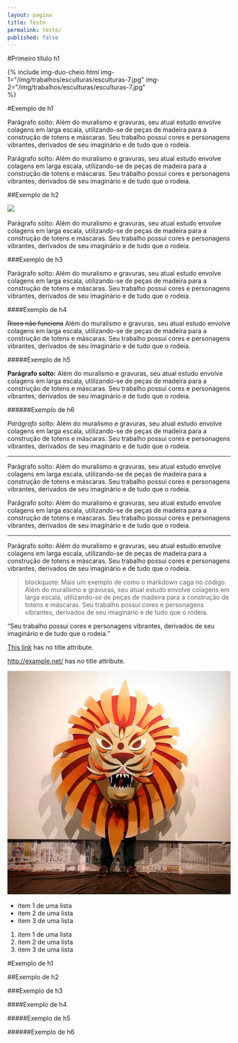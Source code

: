 ```yaml
---
layout: pagina
title: Teste
permalink: teste/
published: false
---
```

#Primeiro título h1

{% include img-duo-cheio.html
	img-1="/img/trabalhos/esculturas/esculturas-7.jpg"
	img-2="/img/trabalhos/esculturas/esculturas-7.jpg"  
%}

#Exemplo de h1

Parágrafo solto: Além do muralismo e gravuras, seu atual estudo envolve colagens em larga escala, utilizando­-se de peças de madeira para a construção de totens e máscaras. Seu trabalho possui cores e personagens vibrantes, derivados de seu imaginário e de tudo que o rodeia.

Parágrafo solto: Além do muralismo e gravuras, seu atual estudo envolve colagens em larga escala, utilizando­-se de peças de madeira para a construção de totens e máscaras. Seu trabalho possui cores e personagens vibrantes, derivados de seu imaginário e de tudo que o rodeia.

##Exemplo de h2

![]({{site.baseurl}}/img/trabalhos/esculturas/esculturas-7.jpg)

Parágrafo solto: Além do muralismo e gravuras, seu atual estudo envolve colagens em larga escala, utilizando­-se de peças de madeira para a construção de totens e máscaras. Seu trabalho possui cores e personagens vibrantes, derivados de seu imaginário e de tudo que o rodeia.

###Exemplo de h3

Parágrafo solto: Além do muralismo e gravuras, seu atual estudo envolve colagens em larga escala, utilizando­-se de peças de madeira para a construção de totens e máscaras. Seu trabalho possui cores e personagens vibrantes, derivados de seu imaginário e de tudo que o rodeia.

####Exemplo de h4

~~Risco não funciona~~ Além do muralismo e gravuras, seu atual estudo envolve colagens em larga escala, utilizando­-se de peças de madeira para a construção de totens e máscaras. Seu trabalho possui cores e personagens vibrantes, derivados de seu imaginário e de tudo que o rodeia.

#####Exemplo de h5

**Parágrafo solto:** Além do muralismo e gravuras, seu atual estudo envolve colagens em larga escala, utilizando­-se de peças de madeira para a construção de totens e máscaras. Seu trabalho possui cores e personagens vibrantes, derivados de seu imaginário e de tudo que o rodeia.

######Exemplo de h6

*Parágrafo solto:* Além do muralismo e gravuras, seu atual estudo envolve colagens em larga escala, utilizando­-se de peças de madeira para a construção de totens e máscaras. Seu trabalho possui cores e personagens vibrantes, derivados de seu imaginário e de tudo que o rodeia.

___

Parágrafo solto: Além do muralismo e gravuras, seu atual estudo envolve colagens em larga escala, utilizando­-se de peças de madeira para a construção de totens e máscaras. Seu trabalho possui cores e personagens vibrantes, derivados de seu imaginário e de tudo que o rodeia.

Parágrafo solto: Além do muralismo e gravuras, seu atual estudo envolve colagens em larga escala, utilizando­-se de peças de madeira para a construção de totens e máscaras. Seu trabalho possui cores e personagens vibrantes, derivados de seu imaginário e de tudo que o rodeia.

___

Parágrafo solto: Além do muralismo e gravuras, seu atual estudo envolve colagens em larga escala, utilizando­-se de peças de madeira para a construção de totens e máscaras. Seu trabalho possui cores e personagens vibrantes, derivados de seu imaginário e de tudo que o rodeia.

> blockquote: Mais um exemplo de como o markdown caga no código. Além do muralismo e gravuras, seu atual estudo envolve colagens em larga escala, utilizando­-se de peças de madeira para a construção de totens e máscaras. Seu trabalho possui cores e personagens vibrantes, derivados de seu imaginário e de tudo que o rodeia.

<q>Seu trabalho possui cores e personagens vibrantes, derivados de seu imaginário e de tudo que o rodeia.</q>

[This link](http://example.net/) has no title attribute.

<http://example.net/> has no title attribute.

![Alt text](/img/trabalhos/esculturas/esculturas-6.jpg "Markdown lixo: cria marcação não solicitada, como o <p> que aninha essa <img>")

- item 1 de uma lista
- item 2 de uma lista
- item 3 de uma lista

1. item 1 de uma lista
2. item 2 de uma lista
3. item 3 de uma lista

#Exemplo de h1

##Exemplo de h2

###Exemplo de h3

####Exemplo de h4

#####Exemplo de h5

######Exemplo de h6
